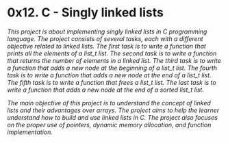 # 0x12. C - Singly linked lists

*This project is about implementing singly linked lists in C programming language. The project consists of several tasks, each with a different objective related to linked lists. The first task is to write a function that prints all the elements of a list_t list. The second task is to write a function that returns the number of elements in a linked list. The third task is to write a function that adds a new node at the beginning of a list_t list. The fourth task is to write a function that adds a new node at the end of a list_t list. The fifth task is to write a function that frees a list_t list. The last task is to write a function that adds a new node at the end of a sorted list_t list.*



*The main objective of this project is to understand the concept of linked lists and their advantages over arrays. The project aims to help the learner understand how to build and use linked lists in C. The project also focuses on the proper use of pointers, dynamic memory allocation, and function implementation.*
